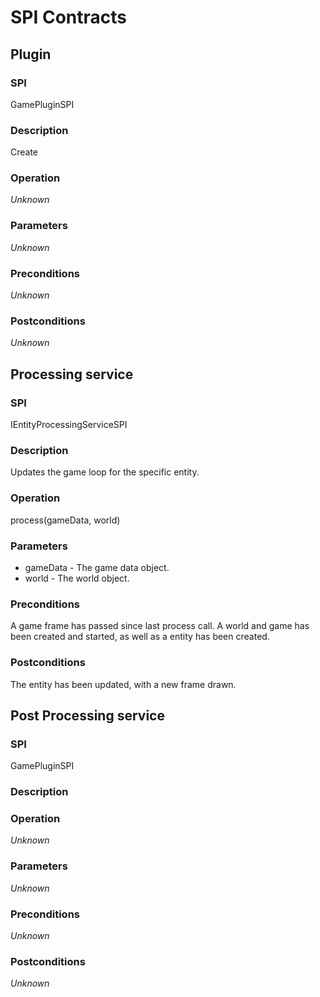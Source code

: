 # SPI Contracts

## Plugin

### SPI

GamePluginSPI

### Description

Create 

### Operation

*Unknown*

### Parameters

*Unknown*

### Preconditions

*Unknown*

### Postconditions

*Unknown*

## Processing service

### SPI

IEntityProcessingServiceSPI

### Description

Updates the game loop for the specific entity.

### Operation

process(gameData, world)

### Parameters

* gameData - The game data object.
* world - The world object.

### Preconditions

A game frame has passed since last process call. A world and game has been created and started, as well as a entity has been created.

### Postconditions

The entity has been updated, with a new frame drawn.

## Post Processing service

### SPI

GamePluginSPI

### Description

### Operation

*Unknown*

### Parameters

*Unknown*

### Preconditions

*Unknown*

### Postconditions

*Unknown*

## 